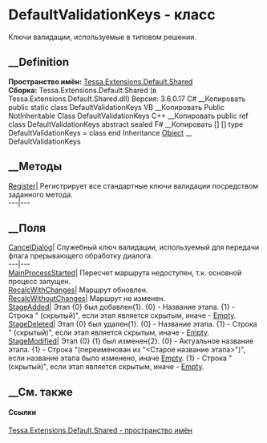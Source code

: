 # DefaultValidationKeys - класс
Ключи валидации, используемые в типовом решении.
## __Definition
 **Пространство имён:**
[Tessa.Extensions.Default.Shared](N_Tessa_Extensions_Default_Shared.htm)  
 **Сборка:** Tessa.Extensions.Default.Shared (в
Tessa.Extensions.Default.Shared.dll) Версия: 3.6.0.17
C# __Копировать
     public static class DefaultValidationKeys
VB __Копировать
     Public NotInheritable Class DefaultValidationKeys
C++ __Копировать
     public ref class DefaultValidationKeys abstract sealed
F# __Копировать
     [<AbstractClassAttribute>]
    [<SealedAttribute>]
    type DefaultValidationKeys = class end
Inheritance
    [Object](https://learn.microsoft.com/dotnet/api/system.object) __ DefaultValidationKeys
##  __Методы
[Register](M_Tessa_Extensions_Default_Shared_DefaultValidationKeys_Register.htm)|
Регистрирует все стандартные ключи валидации посредством заданного метода.  
---|---  
## __Поля
[CancelDialog](F_Tessa_Extensions_Default_Shared_DefaultValidationKeys_CancelDialog.htm)|
Служебный ключ валидации, используемый для передачи флага прерывающего
обработку диалога.  
---|---  
[MainProcessStarted](F_Tessa_Extensions_Default_Shared_DefaultValidationKeys_MainProcessStarted.htm)|
Пересчет маршрута недоступен, т.к. основной процесс запущен.  
[RecalcWithChanges](F_Tessa_Extensions_Default_Shared_DefaultValidationKeys_RecalcWithChanges.htm)|
Маршрут обновлен.  
[RecalcWithoutChanges](F_Tessa_Extensions_Default_Shared_DefaultValidationKeys_RecalcWithoutChanges.htm)|
Маршрут не изменен.  
[StageAdded](F_Tessa_Extensions_Default_Shared_DefaultValidationKeys_StageAdded.htm)|
Этап {0} был добавлен{1}.
{0} - Название этапа.
{1} - Строка " (скрытый)", если этап является скрытым, иначе -
[Empty](https://learn.microsoft.com/dotnet/api/system.string.empty).  
[StageDeleted](F_Tessa_Extensions_Default_Shared_DefaultValidationKeys_StageDeleted.htm)|
Этап {0} был удален{1}.
{0} - Название этапа.
{1} - Строка " (скрытый)", если этап является скрытым, иначе -
[Empty](https://learn.microsoft.com/dotnet/api/system.string.empty).  
[StageModified](F_Tessa_Extensions_Default_Shared_DefaultValidationKeys_StageModified.htm)|
Этап {0} {1} был изменен{2}.
{0} - Актуальное название этапа.
{1} - Строка "(переименован из "<Старое название этапа>")", если название
этапа было изменено, иначе
[Empty](https://learn.microsoft.com/dotnet/api/system.string.empty).
{1} - Строка " (скрытый)", если этап является скрытым, иначе -
[Empty](https://learn.microsoft.com/dotnet/api/system.string.empty).  
## __См. также
#### Ссылки
[Tessa.Extensions.Default.Shared - пространство
имён](N_Tessa_Extensions_Default_Shared.htm)

